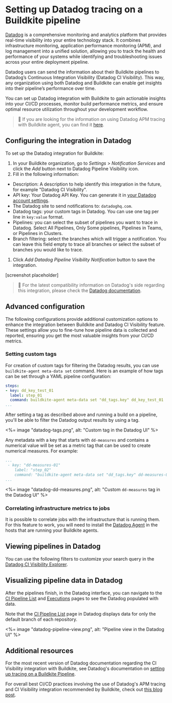 # Setting up Datadog tracing on a Buildkite pipeline

[Datadog](https://www.datadoghq.com/) is a comprehensive monitoring and analytics platform that provides real-time visibility into your entire technology stack. It combines infrastructure monitoring, application performance monitoring (APM), and log management into a unified solution, allowing you to track the health and performance of your systems while identifying and troubleshooting issues across your entire deployment pipeline.

Datadog users can send the information about their Buildkite pipelines to Datadog’s Continuous Integration Visibility (Datadog CI Visibility). This way, any organization using both Datadog and Buildkite can enable get insights into their pipeline’s performance over time.

You can set up Datadog integration with Buildkite to gain actionable insights into your CI/CD processes, monitor build performance metrics, and ensure optimal resource utilization throughout your development workflow. 

> 📘
> If you are looking for the information on using Datadog APM tracing with Buildkite agent, you can find it [here](https://www.datadoghq.com/product/apm/). 

## Configuring the integration in Datadog

To set up the Datadog integration for Buildkite:

1. In your Buildkite organization, go to *Settings* > *Notification Services* and click the *Add* button next to Datadog Pipeline Visibility icon.
1. Fill in the following information:
- Description: A description to help identify this integration in the future, for example "Datadog CI Visibility".
- API key: Your Datadog API Key. You can generate it in [your Datadog account settings](https://app.datadoghq.com/account/settings#api).
- The Datadog site to send notifications to: `datadoghq.com`.
- Datadog tags: your custom tags in Datadog. You can use one tag per line in `key:value` format.
- Pipelines: you can select the subset of pipelines you want to trace in Datadog. Select All Pipelines, Only Some pipelines, Pipelines in Teams, or Pipelines in Clusters.
- Branch filtering: select the branches which will trigger a notification. You can leave this field empty to trace all branches or select the subset of branches you would like to trace.
1. Click *Add Datadog Pipeline Visibility Notification* button to save the integration.

[screenshot placeholder]

> 📘
> For the latest compatibility information on Datadog's side regarding this integration, please check the [Datadog documentation](https://docs.datadoghq.com/continuous_integration/pipelines/buildkite/#compatibility).

## Advanced configuration

The following configurations provide additional customization options to enhance the integration between Buildkite and Datadog CI Visibility feature. These settings allow you to fine-tune how pipeline data is collected and reported, ensuring you get the most valuable insights from your CI/CD metrics.

### Setting custom tags

For creation of custom tags for filtering the Datadog results, you can use `buildkite-agent meta-data set` command. Here is an example of how tags can be set through a YAML pipeline configuration:

```yaml
steps:
- key: dd_key_test_01
  label: step_01
  command: buildkite-agent meta-data set "dd_tags.key" dd_key_test_01
...
```

After setting a tag as described above and running a build on a pipeline, you'll be able to filter the Datadog output results by using a tag.

<%= image "datadog-tags.png", alt: "Custom tag in the Datadog UI" %>

Any metadata with a key that starts with `dd-measures` and contains a numerical value will be set as a metric tag that can be used to create numerical measures. For example:

```yaml
...
 - key: "dd-measures-01"
    label: "step_02"
    command: "buildkite-agent meta-data set "dd_tags.key" dd-measures-01"
...
```

<%= image "datadog-dd-measures.png", alt: "Custom `dd-measures` tag in the Datadog UI" %>

### Correlating infrastructure metrics to jobs

It is possible to correlate jobs with the infrastructure that is running them. For this feature to work, you will need to install the [Datadog Agent](https://docs.datadoghq.com/agent/) in the hosts that are running your Buildkite agents.

## Viewing pipelines in Datadog

You can use the following filters to customize your search query in the [Datadog CI Visibility Explorer](https://docs.datadoghq.com/continuous_integration/explorer).

## Visualizing pipeline data in Datadog

After the pipelines finish, in the Datadog interface, you can navigate to the [CI Pipeline List](https://app.datadoghq.com/ci/pipelines) and [Executions](https://app.datadoghq.com/ci/pipeline-executions) pages to see the Datadog populated with data. 

Note that the [CI Pipeline List](https://app.datadoghq.com/ci/pipelines) page in Datadog displays data for only the default branch of each repository. 

<%= image "datadog-pipeline-view.png", alt: "Pipeline view in the Datadog UI" %>

## Additional resources

For the most recent version of Datadog documentation regarding the CI Visibility integration with Buildkite, see Datadog's documentation on [setting up tracing on a Buildkite Pipeline](https://docs.datadoghq.com/continuous_integration/pipelines/buildkite/).

For overall best CI/CD practices involving the use of Datadog's APM tracing and CI Visibility integration recommended by Buildkite, check out [this blog post](https://buildkite.com/resources/blog/ci-cd-best-practices/).
